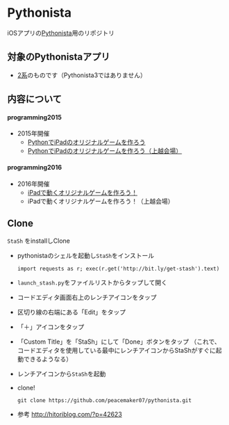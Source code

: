 # Pythonista
iOSアプリの[Pythonista](http://omz-software.com/pythonista/)用のリポジトリ

## 対象のPythonistaアプリ

* [2系](https://itunes.apple.com/us/app/pythonista/id528579881?mt=8)のものです（Pythonista3ではありません）

## 内容について

#### programming2015
* 2015年開催
    * [PythonでiPadのオリジナルゲームを作ろう](https://manage.doorkeeper.jp/groups/glnagano/events/34382)
    * [PythonでiPadのオリジナルゲームを作ろう（上越会場）](https://manage.doorkeeper.jp/groups/glnagano/events/34696)

#### programming2016

* 2016年開催
    * [iPadで動くオリジナルゲームを作ろう！](https://glnagano.connpass.com/event/42459/)
    * iPadで動くオリジナルゲームを作ろう！（上越会場）

## Clone

`StaSh` をinstallしClone

* pythonistaのシェルを起動し`StaSh`をインストール

    ```
    import requests as r; exec(r.get('http://bit.ly/get-stash').text)
    ```

* `launch_stash.py`をファイルリストからタップして開く
* コードエディタ画面右上のレンチアイコンをタップ
* 区切り線の右端にある「Edit」をタップ
* 「＋」アイコンをタップ
* 「Custom Title」を「StaSh」にして「Done」ボタンをタップ
    （これで、コードエディタを使用している最中にレンチアイコンからStaShがすぐに起動できるようなる）
* レンチアイコンから`StaSh`を起動
* clone!
    
    ```
    git clone https://github.com/peacemaker07/pythonista.git
    ```
* 参考
http://hitoriblog.com/?p=42623